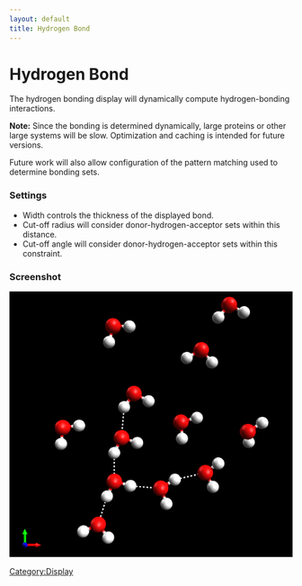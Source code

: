 ```yaml
---
layout: default
title: Hydrogen Bond
---
```


# Hydrogen Bond

The hydrogen bonding display will dynamically compute hydrogen-bonding interactions.

**Note:** Since the bonding is determined dynamically, large proteins or other large systems will be slow. Optimization and caching is intended for future versions.

Future work will also allow configuration of the pattern matching used to determine bonding sets.

### Settings

-   Width controls the thickness of the displayed bond.
-   Cut-off radius will consider donor-hydrogen-acceptor sets within this distance.
-   Cut-off angle will consider donor-hydrogen-acceptor sets within this constraint.

### Screenshot

![](HydrogenBonds.png "HydrogenBonds.png")

<Category:Display>

